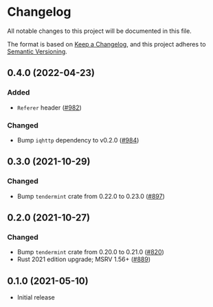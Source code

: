 # Changelog
All notable changes to this project will be documented in this file.

The format is based on [Keep a Changelog](https://keepachangelog.com/en/1.0.0/),
and this project adheres to [Semantic Versioning](https://semver.org/spec/v2.0.0.html).

## 0.4.0 (2022-04-23)
### Added
- `Referer` header ([#982])

### Changed
- Bump `iqhttp` dependency to v0.2.0 ([#984]) 

[#982]: https://github.com/iqlusioninc/crates/pull/982
[#984]: https://github.com/iqlusioninc/crates/pull/984

## 0.3.0 (2021-10-29)
### Changed
- Bump `tendermint` crate from 0.22.0 to 0.23.0 ([#897])

[#897]: https://github.com/iqlusioninc/crates/pull/897

## 0.2.0 (2021-10-27)
### Changed
- Bump `tendermint` crate from 0.20.0 to 0.21.0 ([#820])
- Rust 2021 edition upgrade; MSRV 1.56+ ([#889])

[#820]: https://github.com/iqlusioninc/crates/pull/820
[#889]: https://github.com/iqlusioninc/crates/pull/889

## 0.1.0 (2021-05-10)
- Initial release
